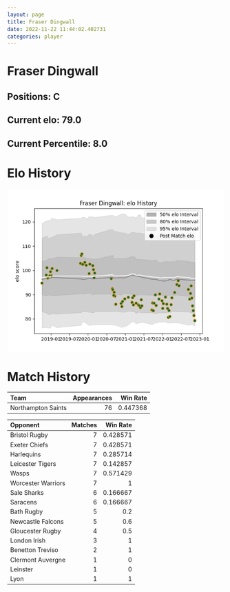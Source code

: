 ```yaml
---  
layout: page  
title: Fraser Dingwall  
date: 2022-11-22 11:44:02.402731  
categories: player  
---
```

# Fraser Dingwall

## Positions: C

## Current elo: 79.0

## Current Percentile: 8.0

# Elo History


![elo history](history_FraserDingwall.png)
# Match History


| Team               |   Appearances |   Win Rate |
|:-------------------|--------------:|-----------:|
| Northampton Saints |            76 |   0.447368 |

| Opponent           |   Matches |   Win Rate |
|:-------------------|----------:|-----------:|
| Bristol Rugby      |         7 |   0.428571 |
| Exeter Chiefs      |         7 |   0.428571 |
| Harlequins         |         7 |   0.285714 |
| Leicester Tigers   |         7 |   0.142857 |
| Wasps              |         7 |   0.571429 |
| Worcester Warriors |         7 |   1        |
| Sale Sharks        |         6 |   0.166667 |
| Saracens           |         6 |   0.166667 |
| Bath Rugby         |         5 |   0.2      |
| Newcastle Falcons  |         5 |   0.6      |
| Gloucester Rugby   |         4 |   0.5      |
| London Irish       |         3 |   1        |
| Benetton Treviso   |         2 |   1        |
| Clermont Auvergne  |         1 |   0        |
| Leinster           |         1 |   0        |
| Lyon               |         1 |   1        |
